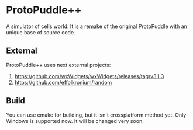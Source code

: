 # ProtoPuddle++
A simulator of cells world. It is a remake of the original ProtoPuddle with an unique base of source code.

## External
ProtoPuddle++ uses next external projects:
1. https://github.com/wxWidgets/wxWidgets/releases/tag/v3.1.3
2. https://github.com/effolkronium/random

## Build
You can use cmake for building, but it isn't crossplatform method yet. Only Windows is supported now. It will be changed very soon.
